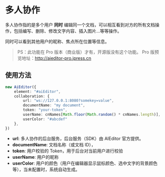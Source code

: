 # 多人协作

多人协作指的是多个用户 **同时** 编辑同一个文档，可以相互看到对方的所有文档操作，包括编写、删除、修改文字内容、插入图片...等等操作。

同时可以看到其他用户的昵称、焦点所在位置等信息。

> PS：此功能在 Pro 版本（商业版）才有，开源版没有这个功能。 Pro 版预览地址：http://aieditor-pro.jpress.cn 

## 使用方法

```typescript
new AiEditor({
    element: "#aiEditor",
    collaboration: {
        url: "ws://127.0.0.1:8080?somekey=value",
        documentName: "my document",
        token: "your-token",
        userName: cnNames[Math.floor(Math.random() * cnNames.length)],
        userColor: "#abcdef"
    },
})
```

- **url**: 多人协作的后台服务，后台服务（SDK）由 AIEditor 官方提供。
- **documentName**: 文档名称（或文档 ID），
- **token**:  用户校验的 Token，用于后台对当前用户进行校验
- **userName**:  用户的昵称
- **userColor**:  用户的颜色（用户在编辑器显示鼠标颜色、选中文字的背景颜色等），当未配置时，系统自动生成。